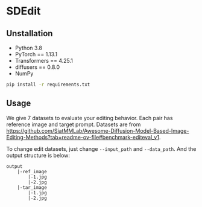# SDEdit

## Unstallation

- Python 3.8
- PyTorch == 1.13.1
- Transformers == 4.25.1
- diffusers == 0.8.0
- NumPy

```bash
pip install -r requirements.txt
```

## Usage

We give 7 datasets to evaluate your editing behavior. Each pair has reference image and target prompt. Datasets are from https://github.com/SiatMMLab/Awesome-Diffusion-Model-Based-Image-Editing-Methods?tab=readme-ov-file#benchmark-editeval_v1.

To change edit datasets, just change `--input_path` and `--data_path`. And the output structure is below:

```plain text
output
    |-ref_image
        |-1.jpg
        |-2.jpg
    |-tar_image
        |-1.jpg
        |-2.jpg

```